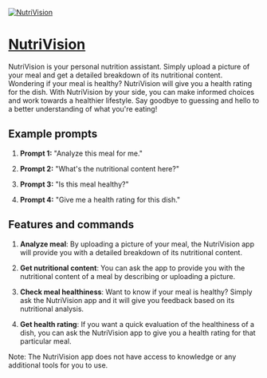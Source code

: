 [![NutriVision](https://files.oaiusercontent.com/file-iuqDKbPa3oCww8ZsE8z4R44x?se=2123-10-17T00%3A34%3A02Z&sp=r&sv=2021-08-06&sr=b&rscc=max-age%3D31536000%2C%20immutable&rscd=attachment%3B%20filename%3D95d66f96-af4d-4f64-85d3-66f21c1e470e.png&sig=UPKPGWmMbFDRFpGWFkAC0iNRLj4c27EOTgwa5y1HFPI%3D)](https://chat.openai.com/g/g-jdhBuS3qR-nutrivision)

# [NutriVision](https://chat.openai.com/g/g-jdhBuS3qR-nutrivision)

NutriVision is your personal nutrition assistant. Simply upload a picture of your meal and get a detailed breakdown of its nutritional content. Wondering if your meal is healthy? NutriVision will give you a health rating for the dish. With NutriVision by your side, you can make informed choices and work towards a healthier lifestyle. Say goodbye to guessing and hello to a better understanding of what you're eating!

## Example prompts

1. **Prompt 1:** "Analyze this meal for me."

2. **Prompt 2:** "What's the nutritional content here?"

3. **Prompt 3:** "Is this meal healthy?"

4. **Prompt 4:** "Give me a health rating for this dish."


## Features and commands

1. **Analyze meal**: By uploading a picture of your meal, the NutriVision app will provide you with a detailed breakdown of its nutritional content.

2. **Get nutritional content**: You can ask the app to provide you with the nutritional content of a meal by describing or uploading a picture.

3. **Check meal healthiness**: Want to know if your meal is healthy? Simply ask the NutriVision app and it will give you feedback based on its nutritional analysis.

4. **Get health rating**: If you want a quick evaluation of the healthiness of a dish, you can ask the NutriVision app to give you a health rating for that particular meal.

Note: The NutriVision app does not have access to knowledge or any additional tools for you to use.